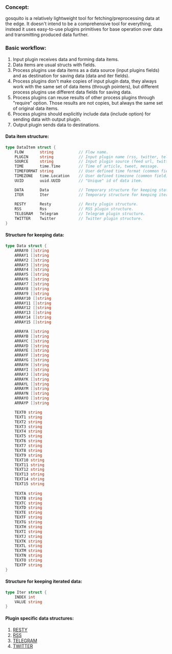 ### Concept:

gosquito is a relatively lightweight tool for fetching/preprocessing data at the edge. It doesn't intend to be a comprehensive tool for everything, instead it uses easy-to-use plugins primitives for base operation over data and transmitting produced data further.

### Basic workflow:

1. Input plugin receives data and forming data items.
2. Data items are usual structs with fields.
3. Process plugins use data items as a data source (input plugins fields) and as destination for saving data (data and iter fields).
4. Process plugins don't make copies of input plugin data, they always work with the same set of data items (through pointers), but different process plugins use different data fields for saving data.
5. Process plugins can reuse results of other process plugins through "require" option. Those results are not copies, but always the same set of original data items.
6. Process plugins should explicitly include data (include option) for sending data with output plugin.
7. Output plugin sends data to destinations.


#### Data item structure:

```go
type DataItem struct {
	FLOW       string           // Flow name.
	PLUGIN     string           // Input plugin name (rss, twitter, telegram etc.).
	SOURCE     string           // Input plugin source (feed url, twitter channel, telegram chat etc.).
	TIME       time.Time        // Time of article, tweet, message.
	TIMEFORMAT string           // User defined time format (common field).
	TIMEZONE   time.Location    // User defined timezone (common field).
	UUID       uuid.UUID        // "Unique" id of data item.

	DATA       Data             // Temporary structure for keeping static data.
	ITER       Iter             // Temporary structure for keeping iterated data.
	
	RESTY      Resty            // Resty plugin structure.
	RSS        Rss              // RSS plugin structure.
	TELEGRAM   Telegram         // Telegram plugin structure.
	TWITTER    Twitter          // Twitter plugin structure.
}
```

#### Structure for keeping data:

```go
type Data struct {
	ARRAY0 []string
	ARRAY1 []string
	ARRAY2 []string
	ARRAY3 []string
	ARRAY4 []string
	ARRAY5 []string
	ARRAY6 []string
	ARRAY7 []string
	ARRAY8 []string
	ARRAY9 []string
	ARRAY10 []string
	ARRAY11 []string
	ARRAY12 []string
	ARRAY13 []string
	ARRAY14 []string
	ARRAY15 []string

    ARRAYA []string
	ARRAYB []string
	ARRAYC []string
	ARRAYD []string
	ARRAYE []string
	ARRAYF []string
	ARRAYG []string
	ARRAYH []string
	ARRAYI []string
	ARRAYJ []string
	ARRAYK []string
	ARRAYL []string
	ARRAYM []string
	ARRAYN []string
	ARRAYO []string
	ARRAYP []string

    TEXT0 string
	TEXT1 string
	TEXT2 string
	TEXT3 string
	TEXT4 string
	TEXT5 string
	TEXT6 string
	TEXT7 string
	TEXT8 string
	TEXT9 string
	TEXT10 string
	TEXT11 string
	TEXT12 string
	TEXT13 string
	TEXT14 string
	TEXT15 string
	
    TEXTA string
	TEXTB string
	TEXTC string
	TEXTD string
	TEXTE string
	TEXTF string
	TEXTG string
	TEXTH string
	TEXTI string
	TEXTJ string
	TEXTK string
	TEXTL string
	TEXTM string
	TEXTN string
	TEXTO string
	TEXTP string
}
```

#### Structure for keeping iterated data:

```go
type Iter struct {
	INDEX int
	VALUE string
}
```

#### Plugin specific data structures:

1. [RESTY](plugins/input/resty.md)    
2. [RSS](plugins/input/rss.md)  
3. [TELEGRAM](plugins/input/telegram.md)  
4. [TWITTER](plugins/input/twitter.md)  
